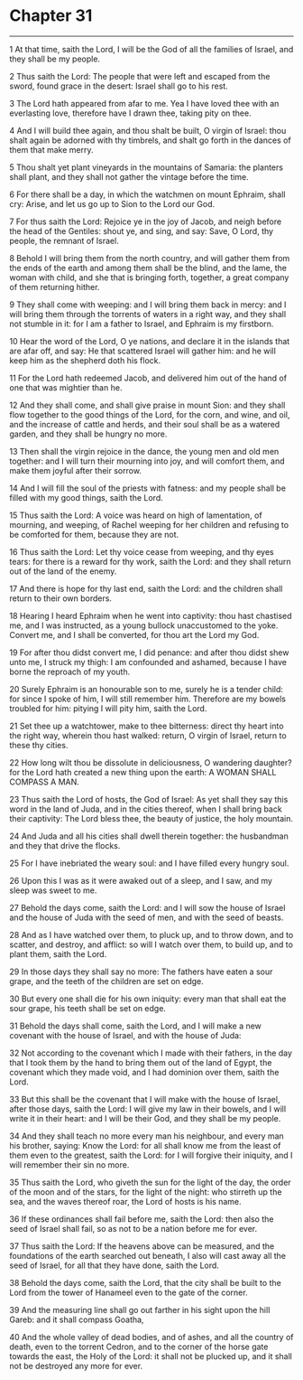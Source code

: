 # Chapter 31

***

1 At that time, saith the Lord, I will be the God of all the families of Israel, and they shall be my people.

2 Thus saith the Lord: The people that were left and escaped from the sword, found grace in the desert: Israel shall go to his rest.

3 The Lord hath appeared from afar to me. Yea I have loved thee with an everlasting love, therefore have I drawn thee, taking pity on thee.

4 And I will build thee again, and thou shalt be built, O virgin of Israel: thou shalt again be adorned with thy timbrels, and shalt go forth in the dances of them that make merry.

5 Thou shalt yet plant vineyards in the mountains of Samaria: the planters shall plant, and they shall not gather the vintage before the time.

6 For there shall be a day, in which the watchmen on mount Ephraim, shall cry: Arise, and let us go up to Sion to the Lord our God.

7 For thus saith the Lord: Rejoice ye in the joy of Jacob, and neigh before the head of the Gentiles: shout ye, and sing, and say: Save, O Lord, thy people, the remnant of Israel.

8 Behold I will bring them from the north country, and will gather them from the ends of the earth and among them shall be the blind, and the lame, the woman with child, and she that is bringing forth, together, a great company of them returning hither.

9 They shall come with weeping: and I will bring them back in mercy: and I will bring them through the torrents of waters in a right way, and they shall not stumble in it: for I am a father to Israel, and Ephraim is my firstborn.

10 Hear the word of the Lord, O ye nations, and declare it in the islands that are afar off, and say: He that scattered Israel will gather him: and he will keep him as the shepherd doth his flock.

11 For the Lord hath redeemed Jacob, and delivered him out of the hand of one that was mightier than he.

12 And they shall come, and shall give praise in mount Sion: and they shall flow together to the good things of the Lord, for the corn, and wine, and oil, and the increase of cattle and herds, and their soul shall be as a watered garden, and they shall be hungry no more.

13 Then shall the virgin rejoice in the dance, the young men and old men together: and I will turn their mourning into joy, and will comfort them, and make them joyful after their sorrow.

14 And I will fill the soul of the priests with fatness: and my people shall be filled with my good things, saith the Lord.

15 Thus saith the Lord: A voice was heard on high of lamentation, of mourning, and weeping, of Rachel weeping for her children and refusing to be comforted for them, because they are not.

16 Thus saith the Lord: Let thy voice cease from weeping, and thy eyes tears: for there is a reward for thy work, saith the Lord: and they shall return out of the land of the enemy.

17 And there is hope for thy last end, saith the Lord: and the children shall return to their own borders.

18 Hearing I heard Ephraim when he went into captivity: thou hast chastised me, and I was instructed, as a young bullock unaccustomed to the yoke. Convert me, and I shall be converted, for thou art the Lord my God.

19 For after thou didst convert me, I did penance: and after thou didst shew unto me, I struck my thigh: I am confounded and ashamed, because I have borne the reproach of my youth.

20 Surely Ephraim is an honourable son to me, surely he is a tender child: for since I spoke of him, I will still remember him. Therefore are my bowels troubled for him: pitying I will pity him, saith the Lord.

21 Set thee up a watchtower, make to thee bitterness: direct thy heart into the right way, wherein thou hast walked: return, O virgin of Israel, return to these thy cities.

22 How long wilt thou be dissolute in deliciousness, O wandering daughter? for the Lord hath created a new thing upon the earth: A WOMAN SHALL COMPASS A MAN.

23 Thus saith the Lord of hosts, the God of Israel: As yet shall they say this word in the land of Juda, and in the cities thereof, when I shall bring back their captivity: The Lord bless thee, the beauty of justice, the holy mountain.

24 And Juda and all his cities shall dwell therein together: the husbandman and they that drive the flocks.

25 For I have inebriated the weary soul: and I have filled every hungry soul.

26 Upon this I was as it were awaked out of a sleep, and I saw, and my sleep was sweet to me.

27 Behold the days come, saith the Lord: and I will sow the house of Israel and the house of Juda with the seed of men, and with the seed of beasts.

28 And as I have watched over them, to pluck up, and to throw down, and to scatter, and destroy, and afflict: so will I watch over them, to build up, and to plant them, saith the Lord.

29 In those days they shall say no more: The fathers have eaten a sour grape, and the teeth of the children are set on edge.

30 But every one shall die for his own iniquity: every man that shall eat the sour grape, his teeth shall be set on edge.

31 Behold the days shall come, saith the Lord, and I will make a new covenant with the house of Israel, and with the house of Juda:

32 Not according to the covenant which I made with their fathers, in the day that I took them by the hand to bring them out of the land of Egypt, the covenant which they made void, and I had dominion over them, saith the Lord.

33 But this shall be the covenant that I will make with the house of Israel, after those days, saith the Lord: I will give my law in their bowels, and I will write it in their heart: and I will be their God, and they shall be my people.

34 And they shall teach no more every man his neighbour, and every man his brother, saying: Know the Lord: for all shall know me from the least of them even to the greatest, saith the Lord: for I will forgive their iniquity, and I will remember their sin no more.

35 Thus saith the Lord, who giveth the sun for the light of the day, the order of the moon and of the stars, for the light of the night: who stirreth up the sea, and the waves thereof roar, the Lord of hosts is his name.

36 If these ordinances shall fail before me, saith the Lord: then also the seed of Israel shall fail, so as not to be a nation before me for ever.

37 Thus saith the Lord: If the heavens above can be measured, and the foundations of the earth searched out beneath, I also will cast away all the seed of Israel, for all that they have done, saith the Lord.

38 Behold the days come, saith the Lord, that the city shall be built to the Lord from the tower of Hanameel even to the gate of the corner.

39 And the measuring line shall go out farther in his sight upon the hill Gareb: and it shall compass Goatha,

40 And the whole valley of dead bodies, and of ashes, and all the country of death, even to the torrent Cedron, and to the corner of the horse gate towards the east, the Holy of the Lord: it shall not be plucked up, and it shall not be destroyed any more for ever.

